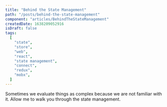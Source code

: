 ```yaml
---
title: "Behind the State Management"
path: "/posts/behind-the-state-management"
component: "articles/BehindTheStateManagement"
createdDate: 1638209052916
isDraft: false
tags:
  [
    "state",
    "store",
    "web",
    "react",
    "state management",
    "connect",
    "redux",
    "mobx",
  ]
---
```


Sometimes we evaluate things as complex because we are not familiar with it. Allow me to walk you through the state management.
